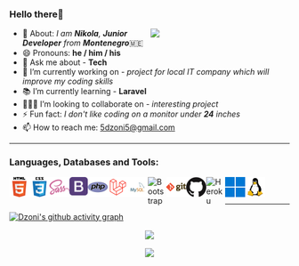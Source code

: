### Hello there🤗

<!-- 
**dzonidevv/dzonidevv** is a ✨ _special_ ✨ repository because its `README.md` (this file) appears on your GitHub profile.

Here are some ideas to get you started:
 -->
 
  
 <img align='right' src="https://c.tenor.com/2uyENRmiUt0AAAAC/coding.gif" width="250">


- 👋 About: <i>I am <b>Nikola</b>, <b>Junior Developer</b> from <b>Montenegro</b></i>🇲🇪
- 😄 Pronouns: <b>he / him / his</b>
- 💬 Ask me about - <b>Tech</b>
- 🔨 I’m currently working on - <i>project for local IT company which will improve my coding skills</i>
- 📚 I’m currently learning - <b>Laravel</b>
- 🧑‍🤝‍🧑 I’m looking to collaborate on - <i>interesting project</i>
- ⚡ Fun fact: <i>I don't like coding on a monitor under <b>24</b> inches</i>
- 📫 How to reach me: 5dzoni5@gmail.com

<hr>



### Languages, Databases and Tools:

<img align="left" alt="HTML5" width="36px" src="https://raw.githubusercontent.com/github/explore/80688e429a7d4ef2fca1e82350fe8e3517d3494d/topics/html/html.png" />
 
<img align="left" alt="CSS3" width="36px" src="https://raw.githubusercontent.com/github/explore/80688e429a7d4ef2fca1e82350fe8e3517d3494d/topics/css/css.png" />
 
<img align="left" alt="Sass" width="36px" src="https://raw.githubusercontent.com/github/explore/78df643247d429f6cc873026c0622819ad797942/topics/sass/sass.png" />

<img align="left" alt="Bootstrap" width="33px" src="https://raw.githubusercontent.com/github/explore/80688e429a7d4ef2fca1e82350fe8e3517d3494d/topics/bootstrap/bootstrap.png" />

<img align="left" alt="PHP" width="36px" src="https://raw.githubusercontent.com/github/explore/80688e429a7d4ef2fca1e82350fe8e3517d3494d/topics/php/php.png" />
 
<img align="left" alt="Laravel" width="36px" src="https://raw.githubusercontent.com/github/explore/78df643247d429f6cc873026c0622819ad797942/topics/laravel/laravel.png" />
 
<img align="left" alt="MySQL" width="36px" src="https://raw.githubusercontent.com/github/explore/80688e429a7d4ef2fca1e82350fe8e3517d3494d/topics/mysql/mysql.png" />
 
<img align="left" alt="Bootstrap" width="33px" src="https://cdn.iconscout.com/icon/free/png-256/postgresql-11-1175122.png" />
 
<img align="left" alt="Git" width="36px" src="https://raw.githubusercontent.com/github/explore/80688e429a7d4ef2fca1e82350fe8e3517d3494d/topics/git/git.png" />
 
<img align="left" alt="GitHub" width="36px" src="https://raw.githubusercontent.com/github/explore/78df643247d429f6cc873026c0622819ad797942/topics/github/github.png" />
 
<img align="left" alt="Heroku" width="34px" src="https://cdn-icons-png.flaticon.com/512/873/873120.png" />
 
<img align="left" alt="Windows" width="36px" src="https://raw.githubusercontent.com/github/explore/78df643247d429f6cc873026c0622819ad797942/topics/windows/windows.png" />
 
<img align="left" alt="Linux" width="36px" src="https://raw.githubusercontent.com/github/explore/78df643247d429f6cc873026c0622819ad797942/topics/linux/linux.png" />

</br> </br> <hr>

[![Dzoni's github activity graph](https://activity-graph.herokuapp.com/graph?username=dzonidevv&theme=react-dark)](https://github.com/ashutosh00710/github-readme-activity-graph)

<p align="center">
<img align="center" src="https://github-readme-stats.vercel.app/api?username=dzonidevv&show_icons=true&theme=tokyonight">
</p>
<p align="center">
<img align="center" src="http://github-readme-streak-stats.herokuapp.com?user=dzonidevv&theme=tokyonight&date_format=M%20j%5B%2C%20Y%5D&border=2C8ADD)](https://git.io/streak-stats">
</p>




